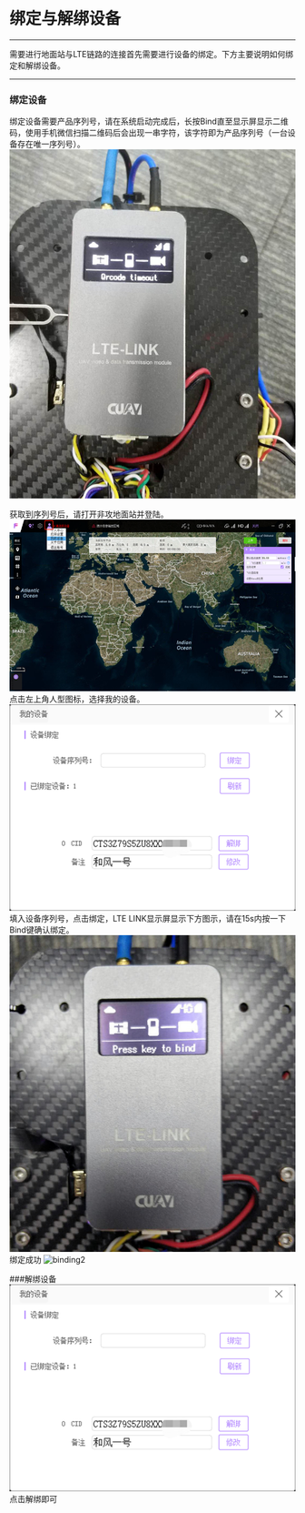# 绑定与解绑设备

---

需要进行地面站与LTE链路的连接首先需要进行设备的绑定。下方主要说明如何绑定和解绑设备。

---

### 绑定设备

绑定设备需要产品序列号，请在系统启动完成后，长按Bind直至显示屏显示二维码，使用手机微信扫描二维码后会出现一串字符，该字符即为产品序列号（一台设备存在唯一序列号）。  
![binding](/assets/binding/lte_binding.jpg)

获取到序列号后，请打开非攻地面站并登陆。
![binding2](/assets/binding/lte_binding2.png)
点击左上角人型图标，选择我的设备。
![binding2](/assets/binding/lte_binding3.png)
填入设备序列号，点击绑定，LTE LINK显示屏显示下方图示，请在15s内按一下Bind键确认绑定。
![binding2](/assets/binding/lte_binding5.jpg)
绑定成功
![binding2](/assets/binding/lte_binding6.jpg)


###解绑设备
![binding2](/assets/binding/lte_binding3.png)
点击解绑即可









